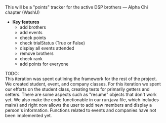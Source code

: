 This will be a "points" tracker for the active DSP brothers — Alpha Chi chapter (WashU)

- **Key features** 
    - add brothers
    - add events
    - check points
    - check trialStatus (True or False)
    - display all events attended
    - remove brothers
    - check rank
    - add points for everyone
    
    
TODO:    
This iteration was spent outlining the framework for the rest of the project. We created student, event, and company classes. For this iteration we spent our efforts on the student class, creating tests for primarily getters and setters. There are some aspects such as "resume" objects that don't work yet. We also make the code functionable in our run.java file, which includes main() and right now allows the user to add new members and display a person's information. Functions related to events and companies have not been implemented yet.
